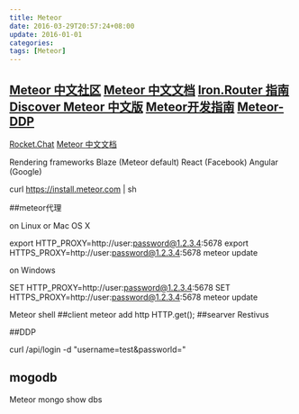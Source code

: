 ```yaml
---
title: Meteor
date: 2016-03-29T20:57:24+08:00
update: 2016-01-01
categories:
tags: [Meteor]
---
```

[Meteor 中文社区](http://www.meteorhub.org/)
[Meteor 中文文档](https://github.com/MeteorHub/meteor-doc-cn)
[Iron.Router 指南](http://tomtangrx.github.io/2015/12/03/iron-router.html)
[Discover Meteor 中文版](https://github.com/DiscoverMeteor/DiscoverMeteor_zh)
[](https://github.com/MeteorChina)
[Meteor开发指南](http://www.jianshu.com/notebooks/2748210/latest)
[Meteor-DDP](http://cnodejs.org/topic/51b03065555d34c678e5ee98)
---
[Rocket.Chat](https://github.com/RocketChat/Rocket.Chat)
[Meteor 中文文档](https://github.com/aleechou/meteor-doc-cn/blob/master/document.md)

Rendering frameworks
  Blaze (Meteor default)
  React (Facebook)
  Angular (Google)


curl https://install.meteor.com | sh

##meteor代理

on Linux or Mac OS X

export HTTP_PROXY=http://user:password@1.2.3.4:5678
export HTTPS_PROXY=http://user:password@1.2.3.4:5678
meteor update

on Windows

SET HTTP_PROXY=http://user:password@1.2.3.4:5678
SET HTTPS_PROXY=http://user:password@1.2.3.4:5678
meteor update


Meteor shell
##client
meteor add http
HTTP.get();
##searver
Restivus

##DDP

curl  /api/login -d "username=test&passworld="
## mogodb
Meteor mongo
show dbs
